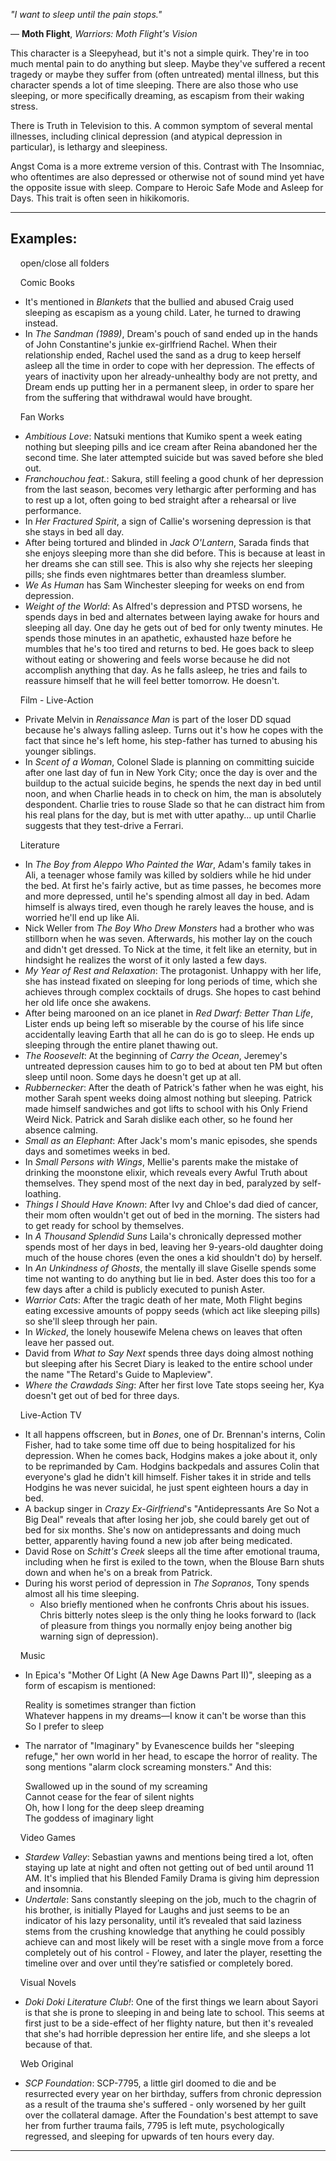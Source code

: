 _"I want to sleep until the pain stops."_

— **Moth Flight**, _Warriors: Moth Flight's Vision_

This character is a Sleepyhead, but it's not a simple quirk. They're in too much mental pain to do anything but sleep. Maybe they've suffered a recent tragedy or maybe they suffer from (often untreated) mental illness, but this character spends a lot of time sleeping. There are also those who use sleeping, or more specifically dreaming, as escapism from their waking stress.

There is Truth in Television to this. A common symptom of several mental illnesses, including clinical depression (and atypical depression in particular), is lethargy and sleepiness.

Angst Coma is a more extreme version of this. Contrast with The Insomniac, who oftentimes are also depressed or otherwise not of sound mind yet have the opposite issue with sleep. Compare to Heroic Safe Mode and Asleep for Days. This trait is often seen in hikikomoris.

___

## Examples:

    open/close all folders 

    Comic Books 

-   It's mentioned in _Blankets_ that the bullied and abused Craig used sleeping as escapism as a young child. Later, he turned to drawing instead.
-   In _The Sandman (1989)_, Dream's pouch of sand ended up in the hands of John Constantine's junkie ex-girlfriend Rachel. When their relationship ended, Rachel used the sand as a drug to keep herself asleep all the time in order to cope with her depression. The effects of years of inactivity upon her already-unhealthy body are not pretty, and Dream ends up putting her in a permanent sleep, in order to spare her from the suffering that withdrawal would have brought.

    Fan Works 

-   _Ambitious Love_: Natsuki mentions that Kumiko spent a week eating nothing but sleeping pills and ice cream after Reina abandoned her the second time. She later attempted suicide but was saved before she bled out.
-   _Franchouchou feat._: Sakura, still feeling a good chunk of her depression from the last season, becomes very lethargic after performing and has to rest up a lot, often going to bed straight after a rehearsal or live performance.
-   In _Her Fractured Spirit_, a sign of Callie's worsening depression is that she stays in bed all day.
-   After being tortured and blinded in _Jack O'Lantern_, Sarada finds that she enjoys sleeping more than she did before. This is because at least in her dreams she can still see. This is also why she rejects her sleeping pills; she finds even nightmares better than dreamless slumber.
-   _We As Human_ has Sam Winchester sleeping for weeks on end from depression.
-   _Weight of the World_: As Alfred's depression and PTSD worsens, he spends days in bed and alternates between laying awake for hours and sleeping all day. One day he gets out of bed for only twenty minutes. He spends those minutes in an apathetic, exhausted haze before he mumbles that he's too tired and returns to bed. He goes back to sleep without eating or showering and feels worse because he did not accomplish anything that day. As he falls asleep, he tries and fails to reassure himself that he will feel better tomorrow. He doesn't.

    Film - Live-Action 

-   Private Melvin in _Renaissance Man_ is part of the loser DD squad because he's always falling asleep. Turns out it's how he copes with the fact that since he's left home, his step-father has turned to abusing his younger siblings.
-   In _Scent of a Woman_, Colonel Slade is planning on committing suicide after one last day of fun in New York City; once the day is over and the buildup to the actual suicide begins, he spends the next day in bed until noon, and when Charlie heads in to check on him, the man is absolutely despondent. Charlie tries to rouse Slade so that he can distract him from his real plans for the day, but is met with utter apathy... up until Charlie suggests that they test-drive a Ferrari.

    Literature 

-   In _The Boy from Aleppo Who Painted the War_, Adam's family takes in Ali, a teenager whose family was killed by soldiers while he hid under the bed. At first he's fairly active, but as time passes, he becomes more and more depressed, until he's spending almost all day in bed. Adam himself is always tired, even though he rarely leaves the house, and is worried he'll end up like Ali.
-   Nick Weller from _The Boy Who Drew Monsters_ had a brother who was stillborn when he was seven. Afterwards, his mother lay on the couch and didn't get dressed. To Nick at the time, it felt like an eternity, but in hindsight he realizes the worst of it only lasted a few days.
-   _My Year of Rest and Relaxation_: The protagonist. Unhappy with her life, she has instead fixated on sleeping for long periods of time, which she achieves through complex cocktails of drugs. She hopes to cast behind her old life once she awakens.
-   After being marooned on an ice planet in _Red Dwarf: Better Than Life_, Lister ends up being left so miserable by the course of his life since accidentally leaving Earth that all he can do is go to sleep. He ends up sleeping through the entire planet thawing out.
-   _The Roosevelt_: At the beginning of _Carry the Ocean_, Jeremey's untreated depression causes him to go to bed at about ten PM but often sleep until noon. Some days he doesn't get up at all.
-   _Rubbernecker_: After the death of Patrick's father when he was eight, his mother Sarah spent weeks doing almost nothing but sleeping. Patrick made himself sandwiches and got lifts to school with his Only Friend Weird Nick. Patrick and Sarah dislike each other, so he found her absence calming.
-   _Small as an Elephant_: After Jack's mom's manic episodes, she spends days and sometimes weeks in bed.
-   In _Small Persons with Wings_, Mellie's parents make the mistake of drinking the moonstone elixir, which reveals every Awful Truth about themselves. They spend most of the next day in bed, paralyzed by self-loathing.
-   _Things I Should Have Known_: After Ivy and Chloe's dad died of cancer, their mom often wouldn't get out of bed in the morning. The sisters had to get ready for school by themselves.
-   In _A Thousand Splendid Suns_ Laila's chronically depressed mother spends most of her days in bed, leaving her 9-years-old daughter doing much of the house chores (even the ones a kid shouldn't do) by herself.
-   In _An Unkindness of Ghosts_, the mentally ill slave Giselle spends some time not wanting to do anything but lie in bed. Aster does this too for a few days after a child is publicly executed to punish Aster.
-   _Warrior Cats_: After the tragic death of her mate, Moth Flight begins eating excessive amounts of poppy seeds (which act like sleeping pills) so she'll sleep through her pain.
-   In _Wicked_, the lonely housewife Melena chews on leaves that often leave her passed out.
-   David from _What to Say Next_ spends three days doing almost nothing but sleeping after his Secret Diary is leaked to the entire school under the name "The Retard's Guide to Mapleview".
-   _Where the Crawdads Sing_: After her first love Tate stops seeing her, Kya doesn't get out of bed for three days.

    Live-Action TV 

-   It all happens offscreen, but in _Bones_, one of Dr. Brennan's interns, Colin Fisher, had to take some time off due to being hospitalized for his depression. When he comes back, Hodgins makes a joke about it, only to be reprimanded by Cam. Hodgins backpedals and assures Colin that everyone's glad he didn't kill himself. Fisher takes it in stride and tells Hodgins he was never suicidal, he just spent eighteen hours a day in bed.
-   A backup singer in _Crazy Ex-Girlfriend_'s "Antidepressants Are So Not a Big Deal" reveals that after losing her job, she could barely get out of bed for six months. She's now on antidepressants and doing much better, apparently having found a new job after being medicated.
-   David Rose on _Schitt's Creek_ sleeps all the time after emotional trauma, including when he first is exiled to the town, when the Blouse Barn shuts down and when he's on a break from Patrick.
-   During his worst period of depression in _The Sopranos_, Tony spends almost all his time sleeping.
    -   Also briefly mentioned when he confronts Chris about his issues. Chris bitterly notes sleep is the only thing he looks forward to (lack of pleasure from things you normally enjoy being another big warning sign of depression).

    Music 

-   In Epica's "Mother Of Light (A New Age Dawns Part II)", sleeping as a form of escapism is mentioned:
    
    Reality is sometimes stranger than fiction  
    Whatever happens in my dreams—I know it can't be worse than this  
    So I prefer to sleep
    
-   The narrator of "Imaginary" by Evanescence builds her "sleeping refuge," her own world in her head, to escape the horror of reality. The song mentions "alarm clock screaming monsters." And this:
    
    Swallowed up in the sound of my screaming  
    Cannot cease for the fear of silent nights  
    Oh, how I long for the deep sleep dreaming  
    The goddess of imaginary light
    

    Video Games 

-   _Stardew Valley_: Sebastian yawns and mentions being tired a lot, often staying up late at night and often not getting out of bed until around 11 AM. It's implied that his Blended Family Drama is giving him depression and insomnia.
-   _Undertale_: Sans constantly sleeping on the job, much to the chagrin of his brother, is initially Played for Laughs and just seems to be an indicator of his lazy personality, until it’s revealed that said laziness stems from the crushing knowledge that anything he could possibly achieve can and most likely will be reset with a single move from a force completely out of his control - Flowey, and later the player, resetting the timeline over and over until they’re satisfied or completely bored.

    Visual Novels 

-   _Doki Doki Literature Club!_: One of the first things we learn about Sayori is that she is prone to sleeping in and being late to school. This seems at first just to be a side-effect of her flighty nature, but then it's revealed that she's had horrible depression her entire life, and she sleeps a lot because of that.

    Web Original 

-   _SCP Foundation_: SCP-7795, a little girl doomed to die and be resurrected every year on her birthday, suffers from chronic depression as a result of the trauma she's suffered - only worsened by her guilt over the collateral damage. After the Foundation's best attempt to save her from further trauma fails, 7795 is left mute, psychologically regressed, and sleeping for upwards of ten hours every day.

___